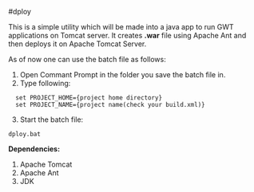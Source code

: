 #dploy

This is a simple utility which will be made into a java app to run GWT applications on Tomcat server. It creates **.war** file using Apache Ant and then deploys it on Apache Tomcat Server.

As of now one can use the batch file as follows:

1. Open Commant Prompt in the folder you save the batch file in.
2. Type following: 

```
  set PROJECT_HOME={project home directory}
  set PROJECT_NAME={project name(check your build.xml)}
```
3. Start the batch file: 

  ```dploy.bat```
 
 **Dependencies:**
 
 1. Apache Tomcat 
 2. Apache Ant
 3. JDK
 
 
